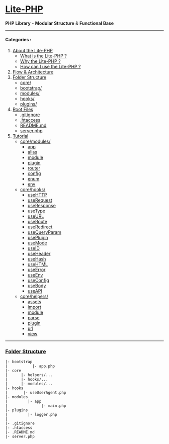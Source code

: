 # [Lite-PHP](https://github.com/ArefShojaei/Lite-PHP)
**PHP Library** - **Modular Structure** & **Functional Base**

---
#### Categories :
1. [About the Lite-PHP]()
    * [What is the Lite-PHP ?]()
    * [Why the Lite-PHP ?]()
    * [How can I use the Lite-PHP ?]()
2. [Flow & Architecture]()
3. [Folder Structure]()
    * [core/]()
    * [bootstrap/]()
    * [modules/]()
    * [hooks/]()
    * [plugins/]()
4. [Root Files]()
    * [.gitignore]()
    * [.htaccess]()
    * [README.md]()
    * [server.php]()
5. [Tutorial]()
    * [core/modules/]()
        * [app]()
        * [alias]()
        * [module]()
        * [plugin]()
        * [router]()
        * [config]()
        * [enum]()
        * [env]()
    * [core/hooks/]()
        * [useHTTP]()
        * [useRequest]()
        * [useResponse]()
        * [useType]()
        * [useURL]()
        * [useRoute]()
        * [useRedirect]()
        * [useQueryParam]()
        * [usePlugin]()
        * [useMode]()
        * [useID]()
        * [useHeader]()
        * [useHash]()
        * [useHTML]()
        * [useError]()
        * [useEnv]()
        * [useConfig]()
        * [useBody]()
        * [useAPI]()
    * [core/helpers/]()
        * [assets]()
        * [import]()
        * [module]()
        * [parse]()
        * [plugin]()
        * [url]()
        * [view]()
---

### [Folder Structure]()
```text
|- bootstrap
|           |- app.php
|- core
|      |- helpers/...
|      |- hooks/...
|      |- modules/...
|- hooks
|       |- useUserAgent.php
|- modules
|         |- app
|               |- main.php
|- plugins
|         |- logger.php
|
|- .gitignore
|- .htaccess
|- .README.md
|- server.php
```